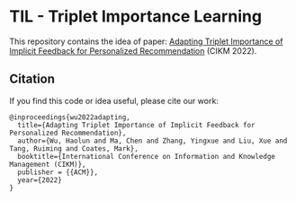 # TIL - Triplet Importance Learning
This repository contains the idea of paper: [Adapting Triplet Importance of Implicit Feedback for Personalized Recommendation](https://arxiv.org/pdf/2208.01709.pdf) (CIKM 2022).


## Citation
If you find this code or idea useful, please cite our work:
```
@inproceedings{wu2022adapting,
  title={Adapting Triplet Importance of Implicit Feedback for Personalized Recommendation},
  author={Wu, Haolun and Ma, Chen and Zhang, Yingxue and Liu, Xue and Tang, Ruiming and Coates, Mark},
  booktitle={International Conference on Information and Knowledge Management (CIKM)},
  publisher = {{ACM}},
  year={2022}
}
```
